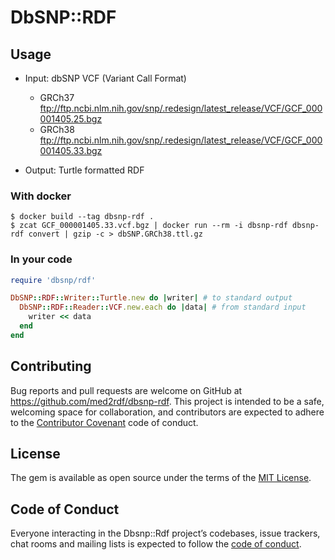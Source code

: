 # DbSNP::RDF

## Usage

- Input: dbSNP VCF (Variant Call Format)

  - GRCh37
    ftp://ftp.ncbi.nlm.nih.gov/snp/.redesign/latest_release/VCF/GCF_000001405.25.bgz
  - GRCh38
    ftp://ftp.ncbi.nlm.nih.gov/snp/.redesign/latest_release/VCF/GCF_000001405.33.bgz

- Output: Turtle formatted RDF

### With docker

```
$ docker build --tag dbsnp-rdf .
$ zcat GCF_000001405.33.vcf.bgz | docker run --rm -i dbsnp-rdf dbsnp-rdf convert | gzip -c > dbSNP.GRCh38.ttl.gz
```

### In your code

```ruby
require 'dbsnp/rdf'

DbSNP::RDF::Writer::Turtle.new do |writer| # to standard output
  DbSNP::RDF::Reader::VCF.new.each do |data| # from standard input
    writer << data
  end
end

```

## Contributing

Bug reports and pull requests are welcome on GitHub at https://github.com/med2rdf/dbsnp-rdf. This project is intended to be a safe, welcoming space for collaboration, and contributors are expected to adhere to the [Contributor Covenant](http://contributor-covenant.org) code of conduct.

## License

The gem is available as open source under the terms of the [MIT License](https://opensource.org/licenses/MIT).

## Code of Conduct

Everyone interacting in the Dbsnp::Rdf project’s codebases, issue trackers, chat rooms and mailing lists is expected to follow the [code of conduct](https://github.com/med2rdf/dbsnp-rdf/blob/master/CODE_OF_CONDUCT.md).
